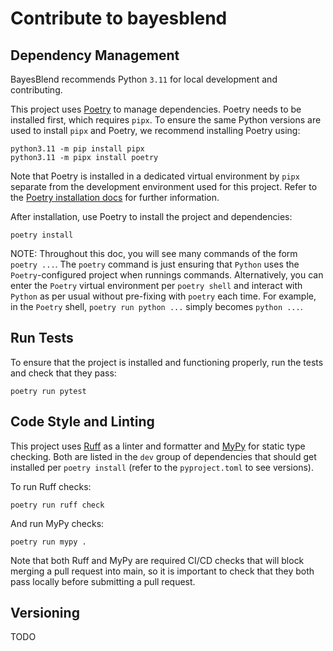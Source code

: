 # Contribute to bayesblend

## Dependency Management

BayesBlend recommends Python `3.11` for local development and contributing.

This project uses [Poetry](https://python-poetry.org/) to manage dependencies. Poetry needs to be installed first, which requires `pipx`. 
To ensure the same Python versions are used to install `pipx` and Poetry, we recommend installing Poetry using:

```
python3.11 -m pip install pipx
python3.11 -m pipx install poetry
```

Note that Poetry is installed in a dedicated virtual environment by `pipx` separate from the development environment used for this project. Refer to the [Poetry installation docs](https://python-poetry.org/docs/#installing-with-pipx) for further information. 

After installation, use Poetry to install the project and dependencies: 

```
poetry install
```

NOTE: Throughout this doc, you will see many commands of the form `poetry ...`. The `poetry` command is just ensuring that `Python` uses the `Poetry`-configured project when runnings commands. Alternatively, you can enter the `Poetry` virtual environment per `poetry shell` and interact with `Python` as per usual without pre-fixing with `poetry` each time. For example, in the `Poetry` shell, `poetry run python ...` simply becomes `python ...`. 

## Run Tests

To ensure that the project is installed and functioning properly, run the tests and check that they pass:

```
poetry run pytest
```

## Code Style and Linting

This project uses [Ruff](https://github.com/astral-sh/ruff) as a linter and formatter and [MyPy](https://mypy-lang.org/) for static type checking. Both are listed in the `dev` group of dependencies that should get installed per `poetry install` (refer to the `pyproject.toml` to see versions). 

To run Ruff checks: 

```
poetry run ruff check
```

And run MyPy checks: 

```
poetry run mypy .
```

Note that both Ruff and MyPy are required CI/CD checks that will block merging a pull request into main, so it is important to check that they both pass locally before submitting a pull request. 

## Versioning

TODO
